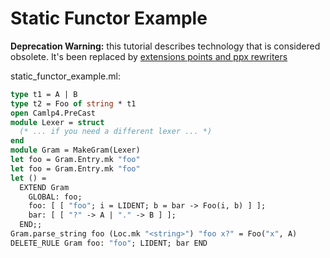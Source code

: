 <!-- ((! set title Static Functor Example !)) ((! set learn !)) -->
<!-- ((! set center !)) -->

# Static Functor Example

**Deprecation Warning:** this tutorial describes technology that is considered obsolete. It's been replaced by [extensions points and ppx rewriters](/releases/latest/manual.html/extn.html#sec243)

static_functor_example.ml:

```ocaml
type t1 = A | B
type t2 = Foo of string * t1
open Camlp4.PreCast
module Lexer = struct
  (* ... if you need a different lexer ... *)
end
module Gram = MakeGram(Lexer)
let foo = Gram.Entry.mk "foo"
let foo = Gram.Entry.mk "foo"
let () =
  EXTEND Gram
    GLOBAL: foo;
    foo: [ [ "foo"; i = LIDENT; b = bar -> Foo(i, b) ] ];
    bar: [ [ "?" -> A | "." -> B ] ];
  END;;
Gram.parse_string foo (Loc.mk "<string>") "foo x?" = Foo("x", A)
DELETE_RULE Gram foo: "foo"; LIDENT; bar END
```
